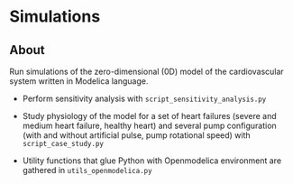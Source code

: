 

# Simulations


## About

Run simulations of the zero-dimensional (0D) model of the cardiovascular system written in Modelica language.

* Perform sensitivity analysis with `script_sensitivity_analysis.py`
  
* Study physiology of the model for a set of heart failures (severe and medium heart failure, healthy heart) and several 
pump configuration (with and without artificial pulse, pump rotational speed) with `script_case_study.py`
  
* Utility functions that glue Python with Openmodelica environment are gathered in `utils_openmodelica.py`


